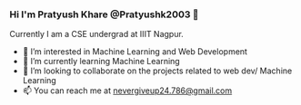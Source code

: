 ### Hi I'm Pratyush Khare @Pratyushk2003 👋

<!--
**Pratyushk2003/Pratyushk2003** is a ✨ _special_ ✨ repository because its `README.md` (this file) appears on your GitHub profile.

Here are some ideas to get you started:

- 🔭 I’m currently working on ...
- 🌱 I’m currently learning ...
- 👯 I’m looking to collaborate on ...
- 🤔 I’m looking for help with ...
- 💬 Ask me about ...
- 📫 How to reach me: ...
- 😄 Pronouns: ...
- ⚡ Fun fact: ...
-->
Currently I am a CSE undergrad at IIIT Nagpur.

- 👀 I’m interested in Machine Learning and Web Development
- 🌱 I’m currently learning Machine Learning
- 👯 I’m looking to collaborate on the projects related to web dev/ Machine Learning
- 📫 You can reach me at nevergiveup24.786@gmail.com
